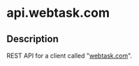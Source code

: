# api.webtask.com

## Description

REST API for a client called "[webtask.com](https://github.com/cassianocastro/webtask.com)".